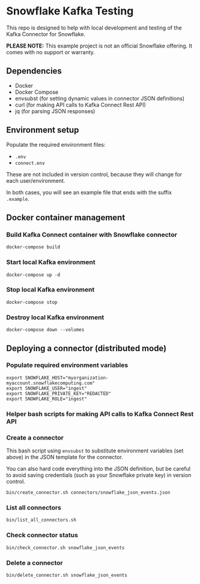 # Snowflake Kafka Testing
This repo is designed to help with local development and testing of the Kafka Connector for Snowflake.  

**PLEASE NOTE:** This example project is not an official Snowflake offering. It comes with no support or warranty.
## Dependencies
- Docker
- Docker Compose
- envsubst (for setting dynamic values in connector JSON definitions)
- curl (for making API calls to Kafka Connect Rest API)
- jq (for parsing JSON responses)


## Environment setup
Populate the required environment files:
- `.env`
- `connect.env`

These are not included in version control, because they will change for each user/environment. 

In both cases, you will see an example file that ends with the suffix `.example`.

## Docker container management
### Build Kafka Connect container with Snowflake connector
```
docker-compose build
```
### Start local Kafka environment
```
docker-compose up -d
```
### Stop local Kafka environment
```
docker-compose stop
```
### Destroy local Kafka environment
```
docker-compose down --volumes
```

## Deploying a connector (distributed mode)
### Populate required environment variables
```
export SNOWFLAKE_HOST="myorganization-myaccount.snowflakecomputing.com"
export SNOWFLAKE_USER="ingest"
export SNOWFLAKE_PRIVATE_KEY="REDACTED"
export SNOWFLAKE_ROLE="ingest"
```

### Helper bash scripts for making API calls to Kafka Connect Rest API 
### Create a connector 
This bash script using `envsubst` to substitute environment variables (set above) in the JSON template for the connector.  

You can also hard code everything into the JSON definition, but be careful to avoid saving credentials (such as your Snowflake private key) in version control.

```
bin/create_connector.sh connectors/snowflake_json_events.json
```
### List all connectors
```
bin/list_all_connectors.sh
```
### Check connector status
```
bin/check_connector.sh snowflake_json_events
```
### Delete a connector
```
bin/delete_connector.sh snowflake_json_events
```